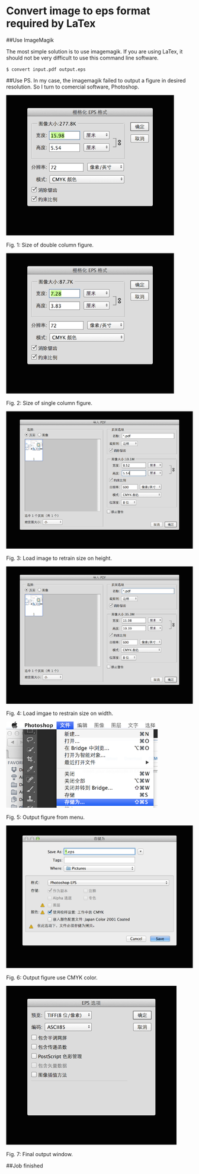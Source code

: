 Convert image to eps format required by LaTex
========


##Use ImageMagik

The most simple solution is to use imagemagik. If you are using LaTex, it should not be very difficult to use this command line software.
```
$ convert input.pdf output.eps
```

##Use PS.
In my case, the imagemagik failed to output a figure in desired resolution. So I turn to comercial software, Photoshop.

![Fig. 1: Size of double column figure.](https://github.com/daweih/tech_blog/blob/master/fig/double_column.png)

Fig. 1: Size of double column figure.


![Fig. 2: Size of single column figure.](https://github.com/daweih/tech_blog/blob/master/fig/single_column.png)

Fig. 2: Size of single column figure.


![Fig. 3: Load image to retrain size on height.](https://github.com/daweih/tech_blog/blob/master/fig/restrain_on_height.png)

Fig. 3: Load image to retrain size on height.


![Fig. 4: Load imgae to restrain size on width.](https://github.com/daweih/tech_blog/blob/master/fig/restrain_on_width.png)

Fig. 4: Load imgae to restrain size on width.


![Fig. 5: Output figure from menu.](https://github.com/daweih/tech_blog/blob/master/fig/output0.png)

Fig. 5: Output figure from menu.


![Fig. 6: Output figure use CMYK color.](https://github.com/daweih/tech_blog/blob/master/fig/output1.png)

Fig. 6: Output figure use CMYK color.


![Fig. 7: Final output window.](https://github.com/daweih/tech_blog/blob/master/fig/output2.png)


Fig. 7: Final output window.

##Job finished